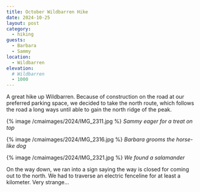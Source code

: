 ```yaml
---
title: October Wildbarren Hike
date: 2024-10-25
layout: post
category:
  - hiking
guests:
  - Barbara
  - Sammy
location:
  - Wildbarren
elevation:
  # Wildbarren
  - 1000
---
```


A great hike up Wildbarren. Because of construction on the road at our preferred
parking space, we decided to take the north route, which follows the road
a long ways until able to gain the north ridge of the peak.

{% image /cmaimages/2024/IMG_2311.jpg %}
*Sammy eager for a treat on top*

{% image /cmaimages/2024/IMG_2316.jpg %}
*Barbara grooms the horse-like dog*

{% image /cmaimages/2024/IMG_2321.jpg %}
*We found a salamander*

On the way down, we ran into a sign saying the way is closed for coming out
to the north. We had to traverse an electric fenceline for at least a kilometer.
Very strange...

